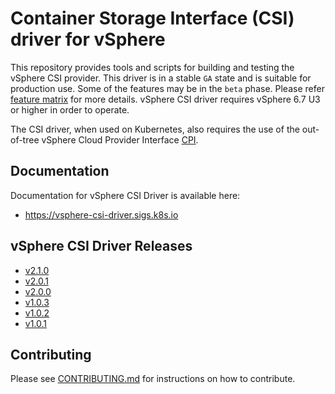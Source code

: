 <!-- markdownlint-disable MD034 -->
# Container Storage Interface (CSI) driver for vSphere

This repository provides tools and scripts for building and testing the vSphere CSI provider. This driver is in a stable `GA` state and is suitable for production use. Some of the features may be in the `beta` phase. Please refer [feature matrix](https://vsphere-csi-driver.sigs.k8s.io/supported_features_matrix.html) for more details.  vSphere CSI driver requires vSphere 6.7 U3 or higher in order to operate.

The CSI driver, when used on Kubernetes, also requires the use of the out-of-tree vSphere Cloud Provider Interface [CPI](https://github.com/kubernetes/cloud-provider-vsphere).

## Documentation

Documentation for vSphere CSI Driver is available here:

* <https://vsphere-csi-driver.sigs.k8s.io>

## vSphere CSI Driver Releases

* [v2.1.0](docs/book/releases/v2.1.0.md)
* [v2.0.1](docs/book/releases/v2.0.1.md)
* [v2.0.0](docs/book/releases/v2.0.0.md)
* [v1.0.3](docs/book/releases/v1.0.3.md)
* [v1.0.2](docs/book/releases/v1.0.2.md)
* [v1.0.1](docs/book/releases/v1.0.1.md)

## Contributing

Please see [CONTRIBUTING.md](CONTRIBUTING.md) for instructions on how to contribute.
